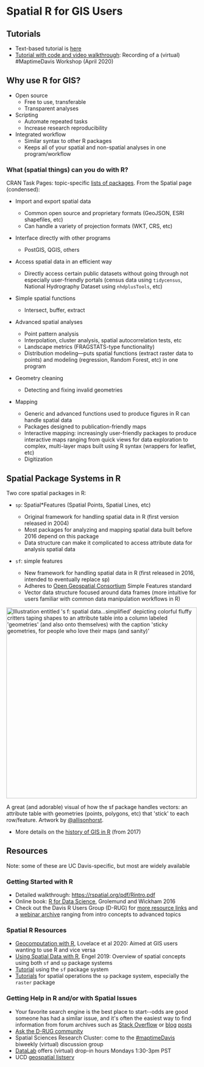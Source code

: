 # Spatial R for GIS Users

## Tutorials

* Text-based tutorial is [here](https://github.com/ldnagel/spatial-r-for-gis-users/tree/master/text_tutorial)
* [Tutorial with code and video walkthrough](https://github.com/ldnagel/spatial-r-for-gis-users/tree/master/maptime_webinar): Recording of a (virtual) #MaptimeDavis Workshop (April 2020)

## Why use R for GIS?

* Open source
  * Free to use, transferable
  * Transparent analyses 
* Scripting
  * Automate repeated tasks
  * Increase research reproducibility
* Integrated workflow 
  * Similar syntax to other R packages
  * Keeps all of your spatial and non-spatial analyses in one program/workflow 


### What (spatial things) can you do with R?

CRAN Task Pages: topic-specific [lists of packages](https://cran.r-project.org/web/views/Spatial.html). From the Spatial page (condensed):

* Import and export spatial data
  * Common open source and proprietary formats (GeoJSON, ESRI shapefiles, etc)
  * Can handle a variety of projection formats (WKT, CRS, etc)

* Interface directly with other programs
  * PostGIS, QGIS, others

* Access spatial data in an efficient way
  * Directly access certain public datasets without going through not especially user-friendly portals (census data using `tidycensus`, National Hydrography Dataset using `nhdplusTools`, etc)

* Simple spatial functions
  * Intersect, buffer, extract 

* Advanced spatial analyses
  * Point pattern analysis 
  * Interpolation, cluster analysis, spatial autocorrelation tests, etc
  * Landscape metrics (FRAGSTATS-type functionality)
  * Distribution modeling—puts spatial functions (extract raster data to points) and modeling (regression, Random Forest, etc) in one program

* Geometry cleaning 
  * Detecting and fixing invalid geometries

* Mapping 
  * Generic and advanced functions used to produce figures in R can handle spatial data 
  * Packages designed to publication-friendly maps
  * Interactive mapping: increasingly user-friendly packages to produce interactive maps ranging from quick views for data exploration to  complex, multi-layer maps built using R syntax (wrappers for leaflet, etc)
  * Digitization 


## Spatial Package Systems in R

Two core spatial packages in R:

* `sp`: Spatial\*Features (Spatial Points, Spatial Lines, etc)
  * Original framework for handling spatial data in R (first version released in 2004)
  * Most packages for analyzing and mapping spatial data built before 2016 depend on this package
  * Data structure can make it complicated to access attribute data for analysis spatial data

* `sf`: simple features 
  * New framework for handling spatial data in R (first released in 2016, intended to eventually replace sp)
  * Adheres to [Open Geospatial Consortium](https://www.osgeo.org/partners/ogc/) Simple Features standard
  * Vector data structure focused around data frames (more intuitive for users familiar with common data manipulation workflows in R)

<img src="[https://github.com/allisonhorst/stats-illustrations/blob/master/rstats-artwork/sf.png](https://github.com/allisonhorst/stats-illustrations/blob/main/rstats-artwork/sf.png]" 
	title="Illustration entitled 's f: spatial data...simplified' depicting colorful fluffy critters taping shapes to an attribute table into a column labeled 'geometries' (and also onto themselves) with the caption 'sticky geometries, for people who love their maps (and sanity)'" width="500" />

A great (and adorable) visual of how the sf package handles vectors: an attribute table with geometries (points, polygons, etc) that 'stick' to each row/feature. Artwork by [@allisonhorst](https://github.com/allisonhorst). 

* More details on the [history of GIS in R](https://edzer.github.io/UseR2017/#a-short-history-of-handling-spatial-data-in-r) (from 2017) 


## Resources

Note: some of these are UC Davis-specific, but most are widely available

### Getting Started with R

* Detailed walkthrough: https://rspatial.org/pdf/Rintro.pdf
* Online book: [R for Data Science](http://r4ds.had.co.nz/), Grolemund and Wickham 2016
* Check out the Davis R Users Group (D-RUG) for [more resource links](http://d-rug.github.io/getting-started.html) and a [webinar archive](http://d-rug.github.io/pastpresentations/) ranging from intro concepts to advanced topics

### Spatial R Resources

* [Geocomputation with R](https://geocompr.robinlovelace.net), Lovelace et al 2020: Aimed at GIS users wanting to use R and vice versa
* [Using Spatial Data with R](https://cengel.github.io/R-spatial/intro.html), Engel 2019: Overview of spatial concepts using both `sf` and `sp` package systems
* [Tutorial](https://ryanpeek.org/mapping-in-R-workshop/vig_workflow_in_R_snowdata.html#spatial_data_and_r) using the `sf` package system
* [Tutorials](https://Rspatial.org) for spatial operations the `sp` package system, especially the `raster` package 


### Getting Help in R and/or with Spatial Issues

* Your favorite search engine is the best place to start--odds are good someone has had a similar issue, and it's often the easiest way to find information from forum archives such as [Stack Overflow](https://stackoverflow.com/search?q=%23R+%23spatial) or [blog](https://www.r-bloggers.com/) [posts](https://community.rstudio.com/categories)
* [Ask the D-RUG community](https://d-rug.discourse.group/)
* Spatial Sciences Research Cluster: come to the [#maptimeDavis](https://datalab.ucdavis.edu/spatial-sciences/) biweekly (virtual) discussion group
* [DataLab](https://datalab.ucdavis.edu/office-hours/) offers (virtual) drop-in hours Mondays 1:30-3pm PST
* UCD [geospatial listserv](https://lists.ucdavis.edu/sympa/info/geospatial)

